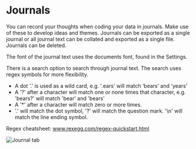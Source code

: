 # Journals
You can record your thoughts when coding your data in journals. Make use of these to develop ideas and themes. 
Journals can be exported as a single journal or all journal text can be collated and exported as a single file.
Journals can be deleted.

The font of the journal text uses the documents font, found in the Settings.

There is a search option to search through journal text. The search uses regex symbols for more flexibility.
* A dot '.' is used as a wild card, e.g. '.ears' will match ‘bears’ and 'years'
* A '?' after a character will match one or none times that character, e.g. 'bears?' will match 'bear' and 'bears'
* A '*' after a character will match zero or more times. 
* '\.' will match the dot symbol, '\?' will match the question mark. '\n' will match the line ending symbol.

Regex cheatsheet: 
www.rexegg.com/regex-quickstart.html


![Journal tab](https://qualcoder.files.wordpress.com/2021/05/journal-2.png?resize=500%2C450)










